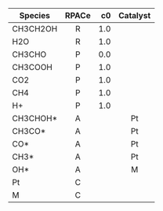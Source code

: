 | Species  | RPACe |  c0 | Catalyst |
|----------|:-----:|----:|:--------:|
| CH3CH2OH |   R   | 1.0 |          |
| H2O      |   R   | 1.0 |          |
| CH3CHO   |   P   | 0.0 |          |
| CH3COOH  |   P   | 1.0 |          |
| CO2      |   P   | 1.0 |          |
| CH4      |   P   | 1.0 |          |
| H+       |   P   | 1.0 |          |
| CH3CHOH* |   A   |     |    Pt    |
| CH3CO*   |   A   |     |    Pt    |
| CO*      |   A   |     |    Pt    |
| CH3*     |   A   |     |    Pt    |
| OH*      |   A   |     |    M     |
| Pt       |   C   |     |          |
| M        |   C   |     |          |